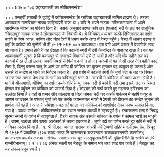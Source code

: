 +++
title = "०६ उद्दण्डशास्त्री का कोकिलसन्देश"

+++
पन्द्रहवीं शताब्दी के पूर्वार्द्ध में कोकिलसन्देश के रचयिता उद्दण्डशास्त्री तामिल ब्राह्मण थे। उनका आश्रयदाता मानविक्रम नामक साहित्यप्रेमी राजा था। कवि ने अपने नाटक 'मल्लिकामारुत' में अपने आरम्भिक जीवन का परिचय दिया है। उसके अनुसार उद्दण्ड कवि क्षीर (पालार) नदी के तट पर आधुनिक 'चिंगलपुर' नामक जनद में तोण्डामण्डल के निवासी थे। वे विधिवत् अध्ययन करके दिग्दिगन्तर का दर्शन करने के लिये आन्ध्र, कलिंग और चोल देशों में भ्रमण करके अन्त में केरल पहुँचे। केरल में आकर उद्दण्ड ने वहाँ के कवियों को चुनौती भी दी।F PE FRE
००५ काव्यकथा : एक प्रेमी अपने प्रासाद में प्रेयसी के साथ सो जाता है। प्रभात होते ही वह देखता है कि काञ्ची नगरी में देवी के मन्दिर के पास वह खड़ा है। वह यह आकाशवाणी सुनता है कि वकणपुर से अप्सरायें विमान में उसे ले आयी हैं और यदि पाँच महीने तक वह काञ्ची में रह ले तो उसका अपनी प्रेयसी से वियोग कभी न होगा। काञ्ची में वह किसी तरह तीन महीने काट लेता है, किन्तु वसन्त ऋतु के आने पर समीप ही कोकिल का कूजन सुनकर वह व्याकुल हो उठता है और उससे ही सन्देश ले जाने का निवेदन करता है। इस प्रसंग में काञ्ची नगरी के चूर्णा नदी के तट पर स्थित जयन्तमंगल नामक देश तक के मार्ग का कवित्वपूर्ण वर्णन है। काञ्ची से कोकिल की यात्रा प्रारम्भ होती है। मार्ग में श्रीकामाक्षी, श्रीविष्णु का दर्शन करके क्षीरसिन्धु नामक नदी से कावेरी नदी तथा इसके तट पर स्थित होसल देश पहुँचने का कोकिल को परामर्श दिया है। कोट्टयम् की चर्चा करते हुए महाराज हरिश्चन्द्र का उल्लेख किया है। वहाँ से शम्बर और कोलदेश से निला नामक नदी पार करके पोर्कलम् में महर्षि पय्यूर के आश्रम को देखने के पश्चात् चूर्णा को पार करके जयन्तमंगल नगरी में प्रेयसी को प्रियतम का सन्देश सुनाने की प्रार्थना की गई है। अन्त में अभिज्ञान-घटनाएँ बतला कर कोकिल को आशीर्वाद देकर काव्य समाप्त किया, गया है।
काव्य-समीक्षा : कोकिलसन्देश का स्थान सन्देश-काव्यों में महत्त्वपूर्ण है। मन्दाक्रान्ता छन्द में निबद्ध सुरम्य स्थलों के वर्णन में भावपूर्णता है, विरही नायक और उसकी नायिका के वर्णन में कोमल भावों का माधुर्य है। उपमा, उत्प्रेक्षा और रूपक अलंकारों से काव्य हृदयंगम है। चूर्णा नदी का वर्णन करते हुए कवि ने नदी में नायिका आरोप किया है ..
१. श्री पी.एस. अनन्त नारायण शास्त्री की टिप्पणी सहित मंगलोदयम् प्रेस, त्रिचूर से १E३E में
प्रकाशित।३२४
काव्य-खण्ड नि
चारुस्वच्छा शफरनयना चक्रवाकस्तनश्रीः कल्लोलभूः कमलवदना कम्रर्शवालकशा।
संसेव्या स्यात् सरसमधुरा साऽनुकूलावतीर्णै की दुहिान्यैरिति हि सरणिः काऽपि गाम्भीर्यभाजाम्।। १ ।। ८६
अनेक स्थलों पर मेघदूत के समान भाव तथा शब्द पाये जाते हैं। मेघदूत का यह सफल अनुकरण है।